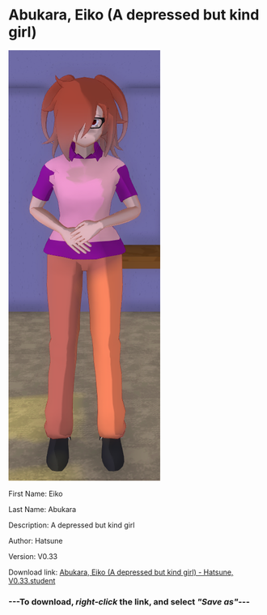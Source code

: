 # Abukara, Eiko (A depressed but kind girl)

<img src = "https://raw.githubusercontent.com/Arbiter1223/Daigaku-Gurashi-Custom-Students/master/Students/Files/Abukara%2C%20Eiko%20(A%20depressed%20but%20kind%20girl).png">

First Name: Eiko

Last Name: Abukara

Description: A depressed but kind girl

Author: Hatsune

Version: V0.33

Download link: <a href="https://raw.githubusercontent.com/Arbiter1223/Daigaku-Gurashi-Custom-Students/master/Students/Files/Abukara%2C%20Eiko%20(A%20depressed%20but%20kind%20girl)%20-%20Hatsune%2C%20V0.33.student">Abukara, Eiko (A depressed but kind girl) - Hatsune, V0.33.student</a>

### ---**To download, _right-click_ the link, and select _"Save as"_**---
